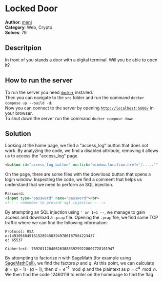 # Locked Door
<b>Author</b>: [meni](https://github.com/menitz/)<br>
<b>Category</b>: Web, Crypto <br>
<b>Solves</b>: 79<br>

## Descritpion
In front of you stands a door with a digital terminal. Will you be able to open it?

## How to run the server
To run the server you need [`docker`](https://docs.docker.com/get-started/get-docker/) installed. <br>
Then you can navigate to the `src` folder and run the command `docker compose up --build -d`. <br>
Now you can connect to the server by opening [`http://localhost:5000/`](http://localhost:5000/) in your browser. <br>
To shut down the server run the command `docker compose down`.

## Solution

Looking at the home page, we find a "access_log" button that does not work. By analyzing the code, we find a disabled attribute, removing it allows us to access the "access_log" page.
```html
<button id="access_log_button" onclick="window.location.href='/.....'" disabled>Access Log</button>
```

On the page, there are some files with the download button that opens a login window. Inspecting the code, we find a comment that helps us understand that we need to perform an SQL injection.
```html
Password: 
<input type="password" name="password"><br> 
<!-- – remember to prevent sql injection – -->
```
By attempting an SQL injection using `' or 1=1 --`, we manage to gain access and download a `.pcap` file.
Opening the `.pcap` file, we find some TCP traffic where we can find the following information:
```
Protocol: RSA
n:149105804516152894583949786187504223437
e: 65537

Ciphertext: 76920112040626308839299220007728101947
```
By attempting to factorize $n$ with SageMath (for example using [SageMathCell](https://sagecell.sagemath.org/)), we find the factors $p$ and $q$. At this point, we can calculate $\phi=(p-1)\cdot(q-1)$, then $d=e^{-1} \mod \phi$ and the plaintext as $p=c^d \mod n$. We then find the code $12460119$ to enter on the homepage to find the flag.